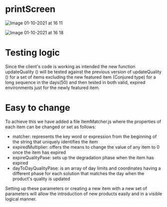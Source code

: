 # printScreen

![Image 01-10-2021 at 16 11](https://user-images.githubusercontent.com/71831322/135645568-d0385597-1c1f-4c49-ba96-79646f4180df.jpeg)

![Image 01-10-2021 at 16 18](https://user-images.githubusercontent.com/71831322/135645605-30ac2691-50f5-4ad9-bdf9-335a2e810f02.jpeg)

# Testing logic
Since the client's code is working as intended the new function updateQuality () will be tested against the previous version of updateQuality () for a set of items excluding the new featured item (Conjured type) for a long sequence in the days(50) and then tested in both valid, expired environments just for the newly featured item.

# Easy to change
To achieve this we have added a file ItemMatcher.js where the properties of each item can be changed or set as follows:
* matcher: represents the key word or expression from the beginning of the string that uniquely identifies the item
* expiredMultiplier: offers the means to change the value of any item to 0 once the item has expired
* expireQualityPase: sets up the degradation phase when the item has expired
* dayToDayQualityPase: is an array of day limits and coordinates having a different phase for each solution that matches the day when the product's quality is updated

Setting up these parameters or creating a new item with a new set of parameters will allow the introduction of new products easily and in a visible logical manner.
